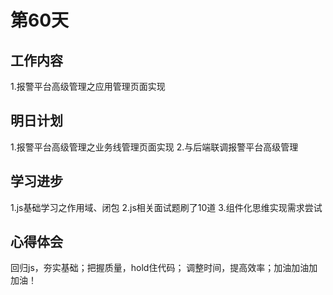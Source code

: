 # 第60天

## 工作内容

1.报警平台高级管理之应用管理页面实现

## 明日计划

1.报警平台高级管理之业务线管理页面实现
2.与后端联调报警平台高级管理

## 学习进步

1.js基础学习之作用域、闭包
2.js相关面试题刷了10道
3.组件化思维实现需求尝试

## 心得体会

回归js，夯实基础；把握质量，hold住代码；
调整时间，提高效率；加油加油加加油！
